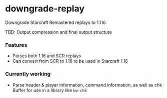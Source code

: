 # downgrade-replay

Downgrade Starcraft Remastered replays to 1.116

TBD: Output compression and final output structure

### Features
- Parses both 1.16 and SCR replays
- Can convert from SCR to 1.16 to be used in Starcraft 1.16

### Currently working
- Parse header & player information, command information, as well as chk Buffer for use in a library like `bw-chk`
